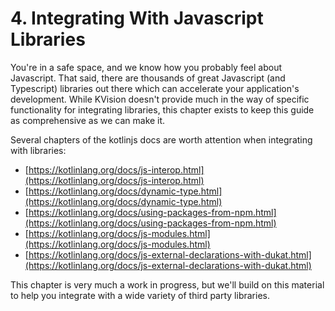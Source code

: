 # 4. Integrating With Javascript Libraries

You're in a safe space, and we know how you probably feel about Javascript. That said, there are thousands of great Javascript \(and Typescript\) libraries out there which can accelerate your application's development. While KVision doesn't provide much in the way of specific functionality for integrating libraries, this chapter exists to keep this guide as comprehensive as we can make it.

Several chapters of the kotlinjs docs are worth attention when integrating with libraries:

* [https://kotlinlang.org/docs/js-interop.html](https://kotlinlang.org/docs/js-interop.html)
* [https://kotlinlang.org/docs/dynamic-type.html](https://kotlinlang.org/docs/dynamic-type.html)
* [https://kotlinlang.org/docs/using-packages-from-npm.html](https://kotlinlang.org/docs/using-packages-from-npm.html)
* [https://kotlinlang.org/docs/js-modules.html](https://kotlinlang.org/docs/js-modules.html)
* [https://kotlinlang.org/docs/js-external-declarations-with-dukat.html](https://kotlinlang.org/docs/js-external-declarations-with-dukat.html)

This chapter is very much a work in progress, but we'll build on this material to help you integrate with a wide variety of third party libraries.

